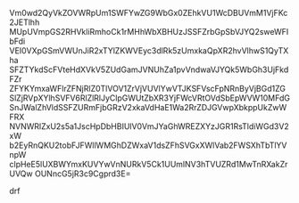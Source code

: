 Vm0wd2QyVkZOVWRpUm1SWFYwZG9WbGx0ZEhkVU1WcDBUVmM1VjFKc2JETlhh
MUpUVmpGS2RHVkliRmhoCk1rMHhWbXBHUzJSSFZrbGpSbVJYQ2sweWFIbFdi
VEI0VXpGSmVWUnJiR2xTYlZKWVEyc3dlRk5zUmxkaQpXR2hvVlhwS1QyTXha
SFZTYkdScFVteHdXVkV5ZUdGamJVNUhZa1pvVndwaVJYQk5WbGh3UjFkdFZr
ZFYKYmxaWFlrZFNjRlZ0TlVOV1ZrVjVUVlYwVTJKSFVscFpNRnByVjBGd1ZG
SlZjRVpXYlhSVFV6RlZlRlJyClpGWUtZbXR3YjFWcVRtOVdSbEpWVW10MFdG
SnJWalZhVldSSFZURmFjbGRzV2xkaVdHaE1Wa2RrZDJGVwpXbkppUkZwWFRX
NVNWRlZxU2s5a1JscHpDbHBIUlV0VmJYaGhWREZXYzJGR1RsTldiWGd3V2xW
b2EyRnQKU2tobFJFWllWMGhDZWxaV1dsZFhSVGxXWlVab2FWSXhTbTlYVnpW
clpHeE5lUXBWYmxKUVYwVnNURkV5Ck1UUmlNV3hTVUZRd1MwTnRXakZrUVQw
OUNncG5jR3c9Cgprd3E=

drf